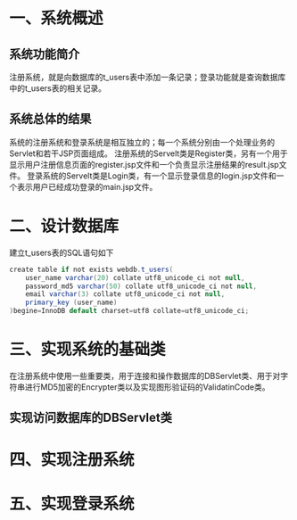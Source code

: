 # 一、系统概述
## 系统功能简介
注册系统，就是向数据库的t_users表中添加一条记录；登录功能就是查询数据库中的t_users表的相关记录。
## 系统总体的结果
系统的注册系统和登录系统是相互独立的；每一个系统分别由一个处理业务的Servlet和若干JSP页面组成。
注册系统的Servelt类是Register类，另有一个用于显示用户注册信息页面的register.jsp文件和一个负责显示注册结果的result.jsp文件。
登录系统的Servelt类是Login类，有一个显示登录信息的login.jsp文件和一个表示用户已经成功登录的main.jsp文件。

# 二、设计数据库
建立t_users表的SQL语句如下
```java
create table if not exists webdb.t_users(
    user_name varchar(20) collate utf8_unicode_ci not null,
    password_md5 varchar(50) collate utf8_unicode_ci not null,
    email varchar(3) collate utf8_unicode_ci not null,
    primary_key (user_name)
)begine=InnoDB default charset=utf8 collate=utf8_unicode_ci;
```

# 三、实现系统的基础类
在注册系统中使用一些重要类，用于连接和操作数据库的DBServlet类、用于对字符串进行MD5加密的Encrypter类以及实现图形验证码的ValidatinCode类。
## 实现访问数据库的DBServlet类


# 四、实现注册系统

# 五、实现登录系统
